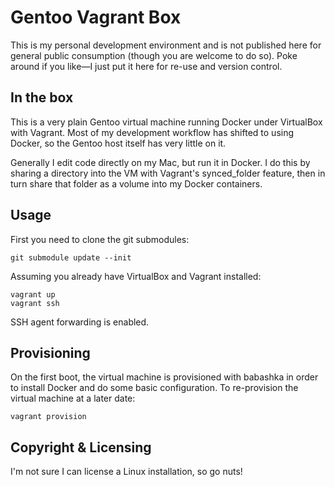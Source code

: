 # Gentoo Vagrant Box

This is my personal development environment and is not published here for
general public consumption (though you are welcome to do so). Poke around if
you like—I just put it here for re-use and version control.

## In the box

This is a very plain Gentoo virtual machine running Docker under VirtualBox
with Vagrant. Most of my development workflow has shifted to using Docker,
so the Gentoo host itself has very little on it.

Generally I edit code directly on my Mac, but run it in Docker. I do this by
sharing a directory into the VM with Vagrant's synced_folder feature, then in
turn share that folder as a volume into my Docker containers.

## Usage

First you need to clone the git submodules:

    git submodule update --init

Assuming you already have VirtualBox and Vagrant installed:

    vagrant up
    vagrant ssh

SSH agent forwarding is enabled.

## Provisioning

On the first boot, the virtual machine is provisioned with babashka in order to
install Docker and do some basic configuration. To re-provision the virtual
machine at a later date:

    vagrant provision

## Copyright & Licensing

I'm not sure I can license a Linux installation, so go nuts!
